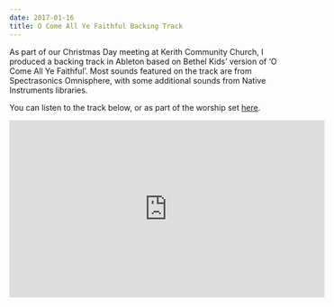 ```yaml
---
date: 2017-01-16
title: O Come All Ye Faithful Backing Track
---
```


<BlogPostHeader />

As part of our Christmas Day meeting at Kerith Community Church, I produced a backing track in Ableton based on Bethel Kids&#8217; version of &#8216;O Come All Ye Faithful&#8217;. Most sounds featured on the track are from Spectrasonics Omnisphere, with some additional sounds from Native Instruments libraries.

You can listen to the track below, or as part of the worship set <a href="https://www.youtube.com/watch?v=k3I-i0gAKas">here</a>.

<iframe width="560" height="315" src="https://www.youtube.com/embed/N9xIwtExQ-g" frameborder="0" allowfullscreen></iframe>

